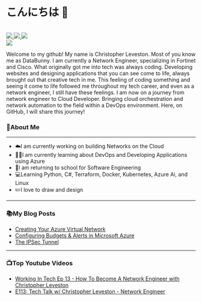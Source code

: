 # こんにちは 👋
<br>
<div>
    <!-- Buttons List -->
      <a href="www.linkedin.com/in/christopherleveston94">
         <img src="https://camo.githubusercontent.com/f4adefaea1ee9f1f4a3f1a7d8e4e18ec333483fc7cdd2a7caecfd2a009629607/68747470733a2f2f696d672e736869656c64732e696f2f62616467652f636f6e6e6563742d2532333030373742352e7376673f267374796c653d666f722d7468652d6261646765266c6f676f3d6c696e6b6564696e"/>
      </a>
      <a href="https://www.youtube.com/@DataBunny">
        <img src="https://camo.githubusercontent.com/bc71a28e3c95bf4ef3072c6298312957e530e1bd0bc224d1667f12c6bd68cf48/68747470733a2f2f696d672e736869656c64732e696f2f62616467652f5375627363726962652d7265643f7374796c653d666f722d7468652d6261646765266c6f676f3d796f7574756265266c6f676f436f6c6f723d7768697465"/>
      </a>
      <a href="https://twitter.com/DataBunnyLLC">
         <img src="https://camo.githubusercontent.com/d3bf7ef2a8112c728618e8bd029fb478791f9560d2e4da75ee4a52b28adf5c81/68747470733a2f2f696d672e736869656c64732e696f2f62616467652f466f6c6c6f772d2532333144413146323f7374796c653d666f722d7468652d6261646765266c6f676f3d74776974746572266c6f676f436f6c6f723d7768697465"/>
      </a>
</div>

<!-- BANNER -->
<div>
  <img src="https://pbs.twimg.com/profile_banners/1104174880004685825/1709361733/600x200"/>
</div>

<!-- Introduction -->
<div>
    <p>
        Welcome to my github! My name is Christopher Leveston. Most of you know me as DataBunny. I am currently a Network Engineer, specializing in Fortinet and Cisco. What originally got me into tech was always coding. Developing websites and designing applications that you can see come to life, always brought out that creative tech in me. This feeling of coding something and seeing it come to life followed me throughout my tech career, and even as a network engineer, I still have these feelings. I am now on a journey from network engineer to Cloud Developer. Bringing cloud orchestration and network automation to the field within a DevOps environment. Here, on GitHub, I will share this journey!
    </p>
</div>

### 👤About Me
<hr>

<ul>
    <li>☁️I am currently working on building Networks on the Cloud</li>
    <li>👷🏾I am currently learning about DevOps and Developing Applications using Azure</li>
    <li>🏫I am returning to school for Software Engineering</li>
    <li>💻Learning Python, C#, Terraform, Docker, Kubernetes, Azure Ai, and Linux</li>
    <li>✏️I love to draw and design</li>
</ul>
<hr>

### 📚My Blog Posts
<ul>
    <li><a href="https://databunnyllc.medium.com/creating-your-azure-virtual-network-644b4dbe532d">Creating Your Azure Virtual Network</a></li>
    <li><a href="https://databunnyllc.medium.com/creating-your-azure-virtual-network-644b4dbe532d">Configuring Budgets & Alerts in Microsoft Azure</a></li>
    <li><a href="https://databunnyllc.medium.com/the-ipsec-tunnel-9df4c85d8dd0">The IPSec Tunnel</a></li>
</ul>
<hr>

### 📺Top Youtube Videos
<ul>
    <li><a href="https://www.youtube.com/live/7mHOGdxokb0?si=8lB2wK8Okoglgysa">Working In Tech Ep 13 - How To Become A Network Engineer with Christopher Leveston</a></li>
    <li><a href="https://www.youtube.com/watch?v=GAeWRb9xfNc&t=3519s">E113: Tech Talk w/ Christopher Leveston - Network Engineer</a></li>
</ul>
